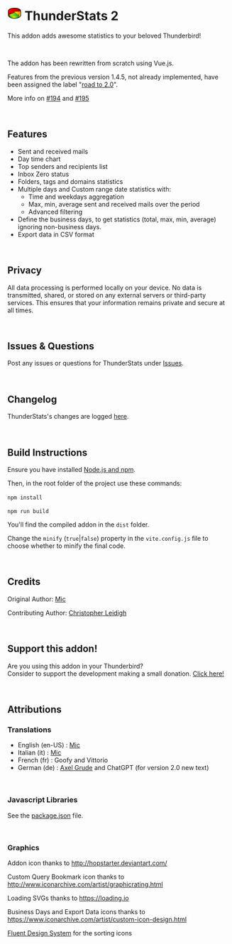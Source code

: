 # ![ThunderStats icon](public/images/mzts-icon-32px.png "ThunderStats")  ThunderStats 2

This addon adds awesome statistics to your beloved Thunderbird!


<br>

The addon has been rewritten from scratch using Vue.js.

Features from the previous version 1.4.5, not already implemented, have been assigned the label "[road to 2.0](https://github.com/micz/ThunderStats/labels/road%20to%202.0)".

More info on [#194](https://github.com/micz/ThunderStats/issues/194) and [#195](https://github.com/micz/ThunderStats/issues/195)

<br>

## Features
- Sent and received mails
- Day time chart
- Top senders and recipients list
- Inbox Zero status
- Folders, tags and domains statistics
- Multiple days and Custom range date statistics with:
  - Time and weekdays aggregation
  - Max, min, average sent and received mails over the period
  - Advanced filtering
- Define the business days, to get statistics (total, max, min, average) ignoring non-business days.
- Export data in CSV format


<br>


## Privacy
All data processing is performed locally on your device. No data is transmitted, shared, or stored on any external servers or third-party services.
This ensures that your information remains private and secure at all times.

<br>

## Issues & Questions
Post any issues or questions for ThunderStats under [Issues](https://github.com/micz/ThunderStats/issues).

<br>


## Changelog
ThunderStats's changes are logged [here](CHANGELOG.md).



<br>


## Build Instructions

Ensure you have installed [Node.js and npm](https://nodejs.org/).

Then, in the root folder of the project use these commands:

`npm install`

`npm run build`

You'll find the compiled addon in the `dist` folder.

Change the `minify` (`true`|`false`) property in the `vite.config.js` file to choose whether to minify the final code.

<br>

## Credits
Original Author: [Mic](https://github.com/micz)

Contributing Author: [Christopher Leidigh](https://github.com/cleidigh)

<br>

## Support this addon!
Are you using this addon in your Thunderbird?
<br>Consider to support the development making a small donation. [Click here!](https://www.paypal.com/cgi-bin/webscr?cmd=_donations&business=UHN4SXPGEXWQL&lc=IT&item_name=ThunderStats&item_number=thunderstats&currency_code=EUR&bn=PP%2dDonationsBF%3abtn_donateCC_LG%2egif%3aNonHosted)

<br>

## Attributions

### Translations
- English (en-US)	: [Mic](https://addons.thunderbird.net/thunderbird/user/Micz/)
- Italian (it)		: [Mic](https://addons.thunderbird.net/thunderbird/user/Micz/)
- French (fr)		: Goofy and Vittorio
- German (de)		: [Axel Grude](https://addons.thunderbird.net/thunderbird/user/realraven/) and ChatGPT (for version 2.0 new text)

<br>

### Javascript Libraries
See the [package.json](/package.json) file.

<br>

### Graphics
Addon icon thanks to http://hopstarter.deviantart.com/

Custom Query Bookmark icon thanks to http://www.iconarchive.com/artist/graphicrating.html

Loading SVGs thanks to https://loading.io

Business Days and Export Data icons thanks to https://www.iconarchive.com/artist/custom-icon-design.html

[Fluent Design System](https://www.iconfinder.com/fluent-designsystem) for the sorting icons

